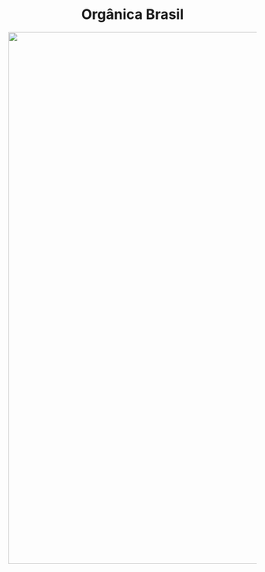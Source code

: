 <p align="center">
  <h1 align="center">Orgânica Brasil</h1>
  <img src="https://github.com/AlanPrates/Aula04/blob/main/img/WEB1.jpeg" width="1080"/>
</a></p>

